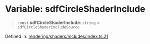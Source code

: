 # Variable: sdfCircleShaderInclude

> `const` **sdfCircleShaderInclude**: `string` = `sdfCircleShaderIncludeSource`

Defined in: [rendering/shaders/includes/index.ts:21](https://github.com/Forge-Game-Engine/Forge/blob/80c88dbc1226e2ea185d187b85121eb9c3da7ead/src/rendering/shaders/includes/index.ts#L21)

